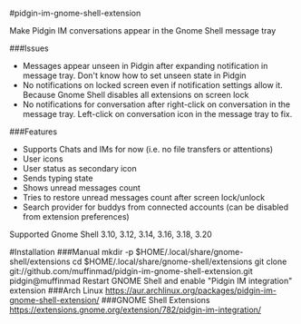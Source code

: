 #pidgin-im-gnome-shell-extension

Make Pidgin IM conversations appear in the Gnome Shell message tray

###Issues
- Messages appear unseen in Pidgin after expanding notification in message tray. Don't know how to set unseen state in Pidgin
- No notifications on locked screen even if notification settings allow it. Because Gnome Shell disables all extensions on screen lock
- No notifications for conversation after right-click on conversation in the message tray. Left-click on conversation icon in the message tray to fix.

###Features
- Supports Chats and IMs for now (i.e. no file transfers or attentions)
- User icons
- User status as secondary icon
- Sends typing state
- Shows unread messages count
- Tries to restore unread messages count after screen lock/unlock
- Search provider for buddys from connected accounts (can be disabled from extension preferences)

Supported Gnome Shell 3.10, 3.12, 3.14, 3.16, 3.18, 3.20

#Installation
###Manual
    mkdir -p $HOME/.local/share/gnome-shell/extensions
    cd $HOME/.local/share/gnome-shell/extensions
    git clone git://github.com/muffinmad/pidgin-im-gnome-shell-extension.git pidgin@muffinmad
Restart GNOME Shell and enable "Pidgin IM integration" extension
###Arch Linux
https://aur.archlinux.org/packages/pidgin-im-gnome-shell-extension/
###GNOME Shell Extensions
https://extensions.gnome.org/extension/782/pidgin-im-integration/
